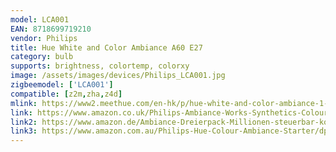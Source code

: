 ```yaml
---
model: LCA001
EAN: 8718699719210
vendor: Philips
title: Hue White and Color Ambiance A60 E27
category: bulb
supports: brightness, colortemp, colorxy
image: /assets/images/devices/Philips_LCA001.jpg
zigbeemodel: ['LCA001']
compatible: [z2m,zha,z4d]
mlink: https://www2.meethue.com/en-hk/p/hue-white-and-color-ambiance-1-pack-e27/8718699719210
link: https://www.amazon.co.uk/Philips-Ambiance-Works-Synthetics-Colour/dp/B01LVXIM42
link2: https://www.amazon.de/Ambiance-Dreierpack-Millionen-steuerbar-kompatibel/dp/B076H4PTTV
link3: https://www.amazon.com.au/Philips-Hue-Colour-Ambiance-Starter/dp/B076D8JPTM
---
```

